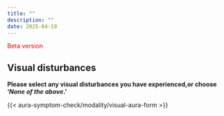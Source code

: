 ```yaml
---
title: ""
description: ""
date: 2025-04-19
---
```

<span style="color:red">Beta version</span>
## Visual disturbances

**Please select any visual disturbances you have experienced,or choose ‘_None of the above_.’**

<link rel="stylesheet" href="/css/symptom-check.css">



{{< aura-symptom-check/modality/visual-aura-form >}}

<script src="/js/aura-symptom-check/modality/visualAuraStep.js"></script>
